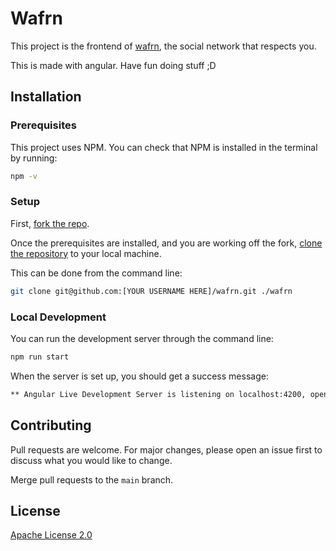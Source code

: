 # Wafrn

This project is the frontend of [wafrn](https://app.wafrn.net), the social network that respects you.

This is made with angular. Have fun doing stuff ;D

## Installation

### Prerequisites

This project uses NPM. You can check that NPM is installed in the terminal by running:

```bash
npm -v
```

### Setup

First, [fork the repo](https://docs.github.com/en/pull-requests/collaborating-with-pull-requests/working-with-forks/fork-a-repo).

Once the prerequisites are installed, and you are working off the fork, [clone the repository](https://help.github.com/en/github/creating-cloning-and-archiving-repositories/cloning-a-repository)
to your local machine.

This can be done from the command line:

```bash
git clone git@github.com:[YOUR USERNAME HERE]/wafrn.git ./wafrn
```

### Local Development

You can run the development server through the command line:

```bash
npm run start
```

When the server is set up, you should get a success message:

```bash
** Angular Live Development Server is listening on localhost:4200, open your browser on http://localhost:4200/ **
```

## Contributing

Pull requests are welcome. For major changes, please open an issue first to
discuss what you would like to change.

Merge pull requests to the `main` branch.

## License

[Apache License 2.0](https://choosealicense.com/licenses/apache-2.0/)
